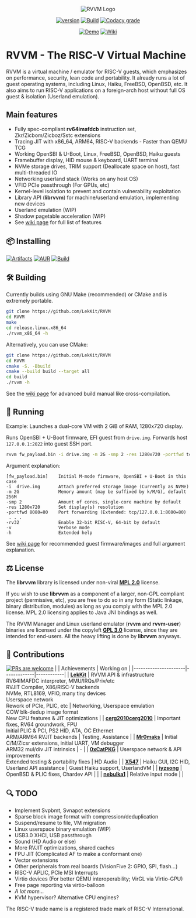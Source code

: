 <div align="center">

![RVVM Logo](https://github.com/user-attachments/assets/a8d241eb-ebe9-4ceb-a31f-8fd452db75e6 "The “RISC-V” trade name is a registered trade mark of RISC-V International. AmazDooM font is licensed under CC BY-NC 3.0. If you're a designer and have a better logo idea, please open an issue!")

[![version](https://img.shields.io/badge/version-0.7--git-brightgreen?style=for-the-badge)](#-installing) [![Build](https://img.shields.io/github/actions/workflow/status/LekKit/RVVM/build.yml?branch=staging&style=for-the-badge)](https://github.com/LekKit/RVVM/actions/workflows/build.yml) [![Codacy grade](https://img.shields.io/codacy/grade/c77cc7499a784cd293fde58641ce3e46?logo=codacy&style=for-the-badge)](https://app.codacy.com/gh/LekKit/RVVM/dashboard)

[![Demo](https://img.shields.io/badge/Check%20it%20out-WASM%20Demo-red?style=for-the-badge)](https://lekkit.github.io/test/index.html) [![Wiki](https://img.shields.io/badge/Wiki-brightgreen?style=for-the-badge)](https://github.com/LekKit/RVVM/wiki)

</div>

# RVVM - The RISC-V Virtual Machine
RVVM is a virtual machine / emulator for RISC-V guests, which emphasizes on performance, security, lean code and portability. It already runs a lot of guest operating systems, including Linux, Haiku, FreeBSD, OpenBSD, etc. It also aims to run RISC-V applications on a foreign-arch host without full OS guest & isolation (Userland emulation).

## Main features
- Fully spec-compliant **rv64imafdcb** instruction set, Zkr/Zicbom/Zicboz/Sstc extensions
- Tracing JIT with x86_64, ARM64, RISC-V backends - Faster than QEMU TCG
- Working OpenSBI & U-Boot, Linux, FreeBSD, OpenBSD, Haiku guests
- Framebuffer display, HID mouse & keyboard, UART terminal
- NVMe storage drives, TRIM support (Deallocate space on host), fast multi-threaded IO
- Networking userland stack (Works on any host OS)
- VFIO PCIe passthrough (For GPUs, etc)
- Kernel-level isolation to prevent and contain vulnerability exploitation
- Library API (**librvvm**) for machine/userland emulation, implementing new devices
- Userland emulation (WIP)
- Shadow pagetable acceleration (WIP)
- See [wiki page](https://github.com/LekKit/RVVM/wiki) for full list of features

## 📦 Installing
[![Artifacts](https://img.shields.io/badge/BIN-Artifacts-brightgreen?style=for-the-badge)](https://nightly.link/LekKit/RVVM/workflows/build/staging) [![AUR](https://img.shields.io/badge/Arch%20Linux-AUR-blue?style=for-the-badge&logo=archlinux)](https://aur.archlinux.org/packages/rvvm-git) [![Build](https://img.shields.io/badge/Build-Make-red?style=for-the-badge)](#-building)

## 🛠 Building
Currently builds using GNU Make (recommended) or CMake and is extremely portable.
```sh
git clone https://github.com/LekKit/RVVM
cd RVVM
make
cd release.linux.x86_64
./rvvm_x86_64 -h
```

Alternatively, you can use CMake:
```sh
git clone https://github.com/LekKit/RVVM
cd RVVM
cmake -S. -Bbuild
cmake --build build --target all
cd build
./rvvm -h
```

See the [wiki page](https://github.com/LekKit/RVVM/wiki/Building-&-Installing) for advanced build manual like cross-compilation.

## 🚀 Running
Example: Launches a dual-core VM with 2 GiB of RAM, 1280x720 display.

Runs OpenSBI + U-Boot firmware, EFI guest from `drive.img`. Forwards host `127.0.0.1:2022` into guest SSH port.
```sh
rvvm fw_payload.bin -i drive.img -m 2G -smp 2 -res 1280x720 -portfwd tcp/127.0.0.1:2022=22
```

Argument explanation:
```
[fw_payload.bin]    Initial M-mode firmware, OpenSBI + U-Boot in this case
-i  drive.img       Attach preferred storage image (Currently as NVMe)
-m 2G               Memory amount (may be suffixed by k/M/G), default 256M
-smp 2              Amount of cores, single-core machine by default
-res 1280x720       Set display(s) resolution
-portfwd 8080=80    Port forwarding (Extended: tcp/127.0.0.1:8080=80)
 . . .
-rv32               Enable 32-bit RISC-V, 64-bit by default
-v                  Verbose mode
-h                  Extended help
```

See [wiki page](https://github.com/LekKit/RVVM/wiki/Running) for recommended guest firmware/images and full argument explanation.

## ⚖️ License
The **librvvm** library is licensed under non-viral [**MPL 2.0**](https://github.com/LekKit/RVVM/blob/staging/LICENSE-MPL) license.

If you wish to use **librvvm** as a component of a larger, non-GPL compliant project (permissive, etc), you are free to do so in any form (Static linkage, binary distribution, modules) as long as you comply with the MPL 2.0 license. MPL 2.0 licensing applies to Java JNI bindings as well.

The RVVM Manager and Linux userland emulator (**rvvm** and **rvvm-user**) binaries are licensed under the copyleft [**GPL 3.0**](https://github.com/LekKit/RVVM/blob/staging/LICENSE-GPL) license, since they are intended for end-users. All the heavy lifting is done by **librvvm** anyways.

## 🎉 Contributions
[![PRs are welcome](https://img.shields.io/badge/Pull%20requests-welcome-8957e5?style=for-the-badge&logo=github)](https://github.com/LekKit/RVVM/pulls?q=is%3Apr+is%3Aclosed)
|                      | Achievements | Working on |
|----------------------|-------------|------------|
| [**LekKit**](https://github.com/LekKit)                     | RVVM API & infrastructure <br> RV64IMAFDC interpreter, MMU/IRQs/Priv/etc <br> RVJIT Compiler, X86/RISC-V backends <br> NVMe, RTL8169, VFIO, many tiny devices <br> Userspace network <br> Rework of PCIe, PLIC, etc | Networking, Userspace emulation <br> COW blk-dedup image format <br> New CPU features & JIT optimizations |
| [**cerg2010cerg2010**](https://github.com/cerg2010cerg2010) | Important fixes, RV64 groundwork, FPU <br> Initial PLIC & PCI, PS2 HID, ATA, OC Ethernet <br> ARM/ARM64 RVJIT backends | Testing, Assistance |
| [**Mr0maks**](https://github.com/Mr0maks)                   | Initial C/M/Zicsr extensions, initial UART, VM debugger <br> ARM32 mul/div JIT intrinsics | - |
| [**0xCatPKG**](https://github.com/0xCatPKG)                 | Userspace network & API improvements <br> Extended testing & portability fixes | HD Audio |
| [**X547**](https://github.com/X547)                         | Haiku GUI, I2C HID, Userland API assistance | Guest Haiku support, UserlandVM |
| [**iyzsong**](https://github.com/iyzsong)                   | OpenBSD & PLIC fixes, Chardev API | |
| [**nebulka1**](https://github.com/nebulka1)                 | Relative input mode | |

## 🔍 TODO
- Implement Svpbmt, Svnapot extensions
- Sparse block image format with compression/deduplication
- Suspend/resume to file, VM migration
- Linux userspace binary emulation (WIP)
- USB3.0 XHCI, USB passthrough
- Sound (HD Audio or else)
- More RVJIT optimizations, shared caches
- FPU JIT (Complicated AF to make a conformant one)
- Vector extensions
- Other peripherals from real boards (VisionFive 2: GPIO, SPI, flash...)
- RISC-V APLIC, PCIe MSI Interrupts
- Virtio devices (For better QEMU interoperability; VirGL via Virtio-GPU)
- Free page reporting via virtio-balloon
- *A lot more...*
- KVM hypervisor? Alternative CPU engines?


The RISC-V trade name is a registered trade mark of RISC-V International.
